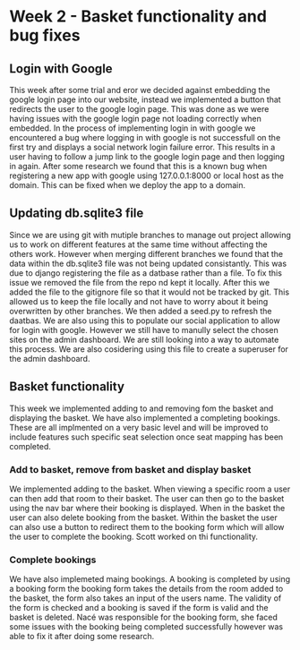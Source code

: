 # Week 2 - Basket functionality and bug fixes 

## Login with Google

This week after some trial and eror we decided against embedding the google login page into our website, instead we implemented a button that redirects the user to the google login page. This was done as we were having issues with the google login page not loading correctly when embedded. In the process of implementing login in with google we encountered a bug where logging in with google is not successfull on the first try and displays a social network login failure error. This results in a user having to follow a jump link to the google login page and then logging in again. After some research we found that this is a known bug when registering a new app with google using 127.0.0.1:8000 or local host as the domain. This can be fixed when we deploy the app to a domain.

## Updating db.sqlite3 file

Since we are using git with mutiple branches to manage out project allowing us to work on different features at the same time without affecting the others work. However when merging different branches we found that the data within the db.sqlite3 file was not being updated consistantly. This was due to django registering the file as a datbase rather than a file. To fix this issue we removed the file from the repo nd kept it locally. After this we added the file to the gitignore file so that it would not be tracked by git. This allowed us to keep the file locally and not have to worry about it being overwritten by other branches. We then added a seed.py to refresh the daatbas. We are also using this to populate our social application to allow for login with google. However we still have to manully select the chosen sites on the admin dashboard. We are still looking into a way to automate this process. We are also cosidering using this file to create a superuser for the admin dashboard.

## Basket functionality

This week we implemented adding to and removing fom the basket and displaying the basket. We have also implemented a completing bookings. These are all implmented on a very basic level and will be improved to include features such specific seat selection once seat mapping has been completed.

### Add to basket, remove from basket and display basket
We implemented adding to the basket. When viewing a specific room a user can then add that room to their basket. The user can then go to the basket using the nav bar where their booking is displayed. When in the basket the user can also delete booking from the basket. Within the basket the user can also use a button to redirect them to the booking form which will allow the user to complete the booking. Scott worked on thi functionality.
### Complete bookings
We have also implemeted maing bookings. A booking is completed by using a booking form the booking form takes the details from the room added to the basket, the form also takes an input of the users name. The validity of the form is checked and a booking is saved if the form is valid and the basket is deleted. Nacé was responsible for the booking form, she faced some issues with the booking being completed successfully however was able to fix it after doing some research. 